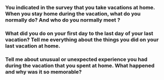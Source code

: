 ### You indicated in the survey that you take vacations at home. When you stay  home during the vacation, what do you normally do? And who do you normally meet ?

### What did you do on your first day to the last day of your last vacation? Tell me everything about the things you did on your last vacation at home.

### Tell me about unusual or unexpected experience you had  during the vacation that you spent at home. What happened and why was it so memorable?
